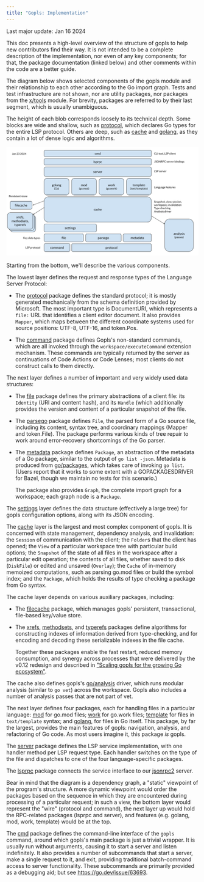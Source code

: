 ```yaml
---
title: "Gopls: Implementation"
---
```


Last major update: Jan 16 2024

This doc presents a high-level overview of the structure of gopls to
help new contributors find their way. It is not intended to be a
complete description of the implementation, nor even of any key
components; for that, the package documentation (linked below) and
other comments within the code are a better guide.

The diagram below shows selected components of the gopls module and
their relationship to each other according to the Go import graph.
Tests and test infrastructure are not shown, nor are utility packages,
nor packages from the [x/tools] module. For brevity, packages are
referred to by their last segment, which is usually unambiguous.

The height of each blob corresponds loosely to its technical depth.
Some blocks are wide and shallow, such as [protocol], which declares
Go types for the entire LSP protocol. Others are deep, such as [cache]
and [golang], as they contain a lot of dense logic and algorithms.

<!-- Source: https://docs.google.com/drawings/d/1CK6YSLt7G3svRoZf7skJI-lxRol2VI90YOxHcYS0DP4 -->
![Gopls architecture](architecture.svg)

Starting from the bottom, we'll describe the various components.

The lowest layer defines the request and response types of the
Language Server Protocol:

- The [protocol] package defines the standard protocol; it is mostly
  generated mechanically from the schema definition provided by
  Microsoft.
  The most important type is DocumentURI, which represents a `file:`
  URL that identifies a client editor document. It also provides
  `Mapper`, which maps between the different coordinate systems used
  for source positions: UTF-8, UTF-16, and token.Pos.

- The [command] package defines Gopls's non-standard commands, which
  are all invoked through the `workspace/executeCommand` extension
  mechanism. These commands are typically returned by the server as
  continuations of Code Actions or Code Lenses; most clients do not
  construct calls to them directly.

The next layer defines a number of important and very widely used data structures:

- The [file] package defines the primary abstractions of a client
  file: its `Identity` (URI and content hash), and its `Handle` (which
  additionally provides the version and content of a particular
  snapshot of the file.

- The [parsego] package defines `File`, the parsed form of a Go source
  file, including its content, syntax tree, and coordinary mappings
  (Mapper and token.File). The package performs various kinds of tree
  repair to work around error-recovery shortcomings of the Go parser.

- The [metadata] package defines `Package`, an abstraction of the
  metadata of a Go package, similar to the output of `go list -json`.
  Metadata is produced from [go/packages], which takes
  care of invoking `go list`. (Users report that it works to some extent
  with a GOPACKAGESDRIVER for Bazel, though we maintain no tests for this
  scenario.)

  The package also provides `Graph`, the complete import graph for a
  workspace; each graph node is a `Package`.

The [settings] layer defines the data structure (effectively a large
tree) for gopls configuration options, along with its JSON encoding.

The [cache] layer is the largest and most complex component of gopls.
It is concerned with state management, dependency analysis, and invalidation:
the `Session` of communication with the client;
the `Folder`s that the client has opened;
the `View` of a particular workspace tree with particular build
options;
the `Snapshot` of the state of all files in the workspace after a
particular edit operation;
the contents of all files, whether saved to disk (`DiskFile`) or
edited and unsaved (`Overlay`);
the `Cache` of in-memory memoized computations,
such as parsing go.mod files or build the symbol index;
and the `Package`, which holds the results of type checking a package
from Go syntax.

The cache layer depends on various auxiliary packages, including:

- The [filecache] package, which manages gopls' persistent, transactional,
  file-based key/value store.
  
- The [xrefs], [methodsets], and [typerefs] packages define algorithms
  for constructing indexes of information derived from type-checking,
  and for encoding and decoding these serializable indexes in the file
  cache.

  Together these packages enable the fast restart, reduced memory
  consumption, and synergy across processes that were delivered by the
  v0.12 redesign and described in ["Scaling gopls for the growing Go
  ecosystem"](https://go.dev/blog/gopls-scalability).

The cache also defines gopls's [go/analysis] driver, which runs
modular analysis (similar to `go vet`) across the workspace.
Gopls also includes a number of analysis passes that are not part of vet.

The next layer defines four packages, each for handling files in a
particular language:
[mod] for go.mod files;
[work] for go.work files;
[template] for files in `text/template` syntax; and
[golang], for files in Go itself.
This package, by far the largest, provides the main features of gopls:
navigation, analysis, and refactoring of Go code.
As most users imagine it, this package _is_ gopls.

The [server] package defines the LSP service implementation, with one
handler method per LSP request type. Each handler switches on the type
of the file and dispatches to one of the four language-specific
packages.

The [lsprpc] package connects the service interface to our [jsonrpc2](https://www.jsonrpc.org/specification) server.

Bear in mind that the diagram is a dependency graph, a "static"
viewpoint of the program's structure. A more dynamic viewpoint would
order the packages based on the sequence in which they are encountered
during processing of a particular request; in such a view, the bottom
layer would represent the "wire" (protocol and command), the next
layer up would hold the RPC-related packages (lsprpc and server), and
features (e.g. golang, mod, work, template) would be at the top.

<!--
A dynamic view would be an interesting topic for another article.
This slide deck [requires Google network]
The Life of a (gopls) Query (Oct 2021)
https://docs.google.com/presentation/d/1c8XJaIldzii-F3YvEOPWHK_MQJ_o8ua5Bct1yDa3ZlU
provides useful (if somewhat out of date) information.
-->

The [cmd] package defines the command-line interface of the `gopls`
command, around which gopls's main package is just a trivial wrapper.
It is usually run without arguments, causing it to start a server and
listen indefinitely.
It also provides a number of subcommands that start a server, make a
single request to it, and exit, providing traditional batch-command
access to server functionality. These subcommands are primarily
provided as a debugging aid; but see https://go.dev/issue/63693.

[cache]: https://pkg.go.dev/golang.org/x/tools/gopls@master/internal/cache
[cmd]: https://pkg.go.dev/golang.org/x/tools/gopls@master/internal/cmd
[command]: https://pkg.go.dev/golang.org/x/tools/gopls@master/internal/protocol/command
[debug]: https://pkg.go.dev/golang.org/x/tools/gopls@master/internal/debug
[file]: https://pkg.go.dev/golang.org/x/tools/gopls@master/internal/file
[filecache]: https://pkg.go.dev/golang.org/x/tools/gopls@master/internal/filecache
[go/analysis]: https://pkg.go.dev/golang.org/x/tools@master/go/analysis
[go/packages]: https://pkg.go.dev/golang.org/x/tools@master/go/packages
[gopls]: https://pkg.go.dev/golang.org/x/tools/gopls@master
[jsonrpc]: https://pkg.go.dev/golang.org/x/tools@master/internal/jsonrpc
[jsonrpc2]: https://pkg.go.dev/golang.org/x/tools@master/internal/jsonrpc2
[lsprpc]: https://pkg.go.dev/golang.org/x/tools/gopls@master/internal/lsprpc
[memoize]: https://github.com/golang/tools/tree/master/internal/memoize
[metadata]: https://pkg.go.dev/golang.org/x/tools/gopls@master/internal/cache/metadata
[methodsets]: https://pkg.go.dev/golang.org/x/tools/gopls@master/internal/cache/methodsets
[mod]: https://pkg.go.dev/golang.org/x/tools/gopls@master/internal/mod
[parsego]: https://pkg.go.dev/golang.org/x/tools/gopls@master/internal/cache/parsego
[protocol]: https://pkg.go.dev/golang.org/x/tools/gopls@master/internal/protocol
[server]: https://pkg.go.dev/golang.org/x/tools/gopls@master/internal/server
[settings]: https://pkg.go.dev/golang.org/x/tools/gopls@master/internal/settings
[golang]: https://pkg.go.dev/golang.org/x/tools/gopls@master/internal/golang
[template]: https://pkg.go.dev/golang.org/x/tools/gopls@master/internal/template
[typerefs]: https://pkg.go.dev/golang.org/x/tools/gopls@master/internal/cache/typerefs
[work]: https://pkg.go.dev/golang.org/x/tools/gopls@master/internal/work
[x/tools]: https://github.com/golang/tools@master
[xrefs]: https://pkg.go.dev/golang.org/x/tools/gopls@master/internal/cache/xrefs
